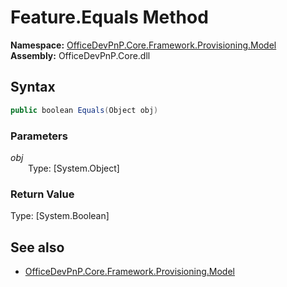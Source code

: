 # Feature.Equals Method  
**Namespace:** [OfficeDevPnP.Core.Framework.Provisioning.Model](OfficeDevPnP.Core.Framework.Provisioning.Model.md)  
**Assembly:** OfficeDevPnP.Core.dll  
## Syntax
```C#
public boolean Equals(Object obj)
```
### Parameters
*obj*  
&emsp;&emsp;Type: [System.Object] 
&emsp;&emsp;  
  
### Return Value
Type: [System.Boolean]  

## See also
- [OfficeDevPnP.Core.Framework.Provisioning.Model](OfficeDevPnP.Core.Framework.Provisioning.Model.md)
